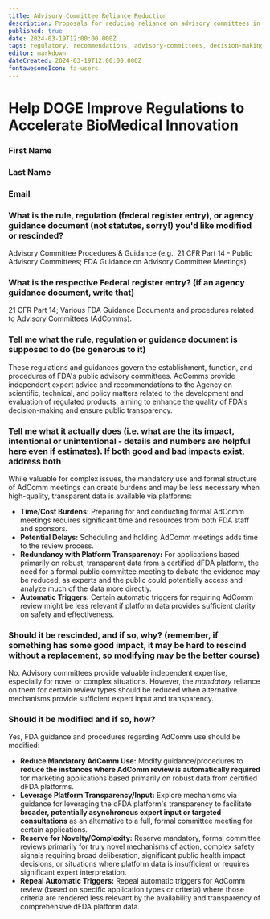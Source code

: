 ```yaml
---
title: Advisory Committee Reliance Reduction
description: Proposals for reducing reliance on advisory committees in the context of dFDA platform data
published: true
date: 2024-03-19T12:00:00.000Z
tags: regulatory, recommendations, advisory-committees, decision-making, fda
editor: markdown
dateCreated: 2024-03-19T12:00:00.000Z
fontawesomeIcon: fa-users
---
```


# Help DOGE Improve Regulations to Accelerate BioMedical Innovation

### First Name

### Last Name

### Email

### What is the rule, regulation (federal register entry), or agency guidance document (not statutes, sorry!) you'd like modified or rescinded?

Advisory Committee Procedures & Guidance (e.g., 21 CFR Part 14 - Public Advisory Committees; FDA Guidance on Advisory Committee Meetings)

### What is the respective Federal register entry? (if an agency guidance document, write that)

21 CFR Part 14; Various FDA Guidance Documents and procedures related to Advisory Committees (AdComms).

### Tell me what the rule, regulation or guidance document is supposed to do (be generous to it)

These regulations and guidances govern the establishment, function, and procedures of FDA's public advisory committees. AdComms provide independent expert advice and recommendations to the Agency on scientific, technical, and policy matters related to the development and evaluation of regulated products, aiming to enhance the quality of FDA's decision-making and ensure public transparency.

### Tell me what it actually does (i.e. what are the its impact, intentional or unintentional - details and numbers are helpful here even if estimates). If both good and bad impacts exist, address both

While valuable for complex issues, the mandatory use and formal structure of AdComm meetings can create burdens and may be less necessary when high-quality, transparent data is available via platforms:

* **Time/Cost Burdens:** Preparing for and conducting formal AdComm meetings requires significant time and resources from both FDA staff and sponsors.
* **Potential Delays:** Scheduling and holding AdComm meetings adds time to the review process.
* **Redundancy with Platform Transparency:** For applications based primarily on robust, transparent data from a certified dFDA platform, the need for a formal public committee meeting to debate the evidence may be reduced, as experts and the public could potentially access and analyze much of the data more directly.
* **Automatic Triggers:** Certain automatic triggers for requiring AdComm review might be less relevant if platform data provides sufficient clarity on safety and effectiveness.

### Should it be rescinded, and if so, why? (remember, if something has some good impact, it may be hard to rescind without a replacement, so modifying may be the better course)

No. Advisory committees provide valuable independent expertise, especially for novel or complex situations. However, the *mandatory* reliance on them for certain review types should be reduced when alternative mechanisms provide sufficient expert input and transparency.

### Should it be modified and if so, how?

Yes, FDA guidance and procedures regarding AdComm use should be modified:

* **Reduce Mandatory AdComm Use:** Modify guidance/procedures to **reduce the instances where AdComm review is automatically required** for marketing applications based primarily on robust data from certified dFDA platforms.
* **Leverage Platform Transparency/Input:** Explore mechanisms via guidance for leveraging the dFDA platform's transparency to facilitate **broader, potentially asynchronous expert input or targeted consultations** as an alternative to a full, formal committee meeting for certain applications.
* **Reserve for Novelty/Complexity:** Reserve mandatory, formal committee reviews primarily for truly novel mechanisms of action, complex safety signals requiring broad deliberation, significant public health impact decisions, or situations where platform data is insufficient or requires significant expert interpretation.
* **Repeal Automatic Triggers:** Repeal automatic triggers for AdComm review (based on specific application types or criteria) where those criteria are rendered less relevant by the availability and transparency of comprehensive dFDA platform data.
